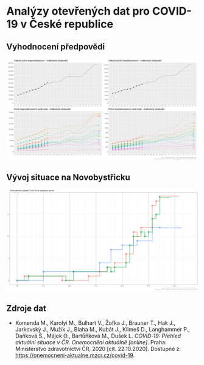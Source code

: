 # Analýzy otevřených dat pro COVID-19 v České republice


## Vyhodnocení předpovědi

![Poslední předpověď](https://raw.githubusercontent.com/bbobcik/covid-cz/master/outputs/covid_forecast_eval_latest.png)

## Vývoj situace na Novobystřicku

![Vývoj v okolí NB](https://raw.githubusercontent.com/bbobcik/covid-cz/master/outputs/covid_focus_latest.png)


## Zdroje dat

* Komenda M., Karolyi M., Bulhart V., Žofka J., Brauner T., Hak J., Jarkovský J.,
  Mužík J., Blaha M., Kubát J., Klimeš D., Langhammer P., Daňková Š., Májek O.,
  Bartůňková M., Dušek L.
  *COVID‑19: Přehled aktuální situace v ČR. Onemocnění aktuálně [online]*.
  Praha: Ministerstvo zdravotnictví ČR, 2020 [cit. 22.10.2020]. Dostupné z:
  https://onemocneni-aktualne.mzcr.cz/covid-19.
